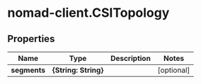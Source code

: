 # nomad-client.CSITopology

## Properties

Name | Type | Description | Notes
------------ | ------------- | ------------- | -------------
**segments** | **{String: String}** |  | [optional] 


